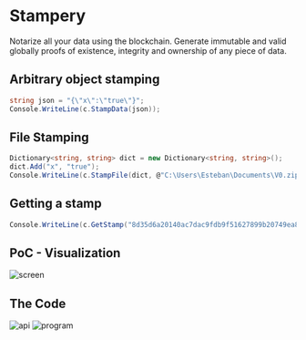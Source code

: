 # Stampery
Notarize all your data using the blockchain. Generate immutable and valid globally proofs of existence, integrity and ownership of any piece of data.

## Arbitrary object stamping
```C#
string json = "{\"x\":\"true\"}";
Console.WriteLine(c.StampData(json));
```

## File Stamping
```C#
Dictionary<string, string> dict = new Dictionary<string, string>();
dict.Add("x", "true");
Console.WriteLine(c.StampFile(dict, @"C:\Users\Esteban\Documents\V0.zip"));
```

## Getting a stamp
```C#
Console.WriteLine(c.GetStamp("8d35d6a20140ac7dac9fdb9f51627899b20749ea87609f3a5d337dab5dff7c70"));
```

## PoC - Visualization
![screen](https://i.gyazo.com/963a28812757497357af2f85eca03a17.png)


## The Code

![api](https://github.com/sankosk/Stampery-C-/blob/master/Stampery/ClassLibrary1/Client.cs)
![program](https://github.com/sankosk/Stampery-C-/blob/master/Stampery/ClassLibrary1/Client.cs)
